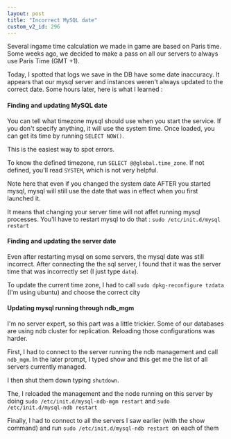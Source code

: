 ```yaml
---
layout: post
title: "Incorrect MySQL date"
custom_v2_id: 296
---
```


<p>Several ingame time calculation we made in game are based on Paris time. Some weeks ago, we decided to make a pass on all our servers to always use Paris Time (GMT +1).</p>
<p>Today, I spotted that logs we save in the DB have some date inaccuracy. It appears that our mysql server and instances weren't always updated to the correct date. Some hours later, here is what I learned :</p>
<h4>Finding and updating MySQL date</h4>
<p>You can tell what timezone mysql should use when you start the service. If you don't specify anything, it will use the system time. Once loaded, you can get its time by running <code>SELECT NOW()</code>.</p>
<p>This is the easiest way to spot errors.</p>
<p>To know the defined timezone, run <code>SELECT @@global.time_zone</code>. If not defined, you'll read <code>SYSTEM</code>, which is not very helpful.</p>
<p>Note here that even if you changed the system date AFTER you started mysql, mysql will still use the date that was in effect when you first launched it.</p>
<p>It means that changing your server time will not affet running mysql processes. You'll have to restart mysql to do that : <code>sudo /etc/init.d/mysql restart</code></p>
<h4>Finding and updating the server date</h4>
<p>Even after restarting mysql on some servers, the mysql date was still incorrect. After connecting the the sql server, I found that it was the server time that was incorrectly set (I just type <code>date</code>).</p>
<p>To update the current time zone, I had to call <code>sudo dpkg-reconfigure tzdata</code> (I'm using ubuntu) and choose the correct city</p>
<h4>Updating mysql running through ndb_mgm</h4>
<p>I'm no server expert, so this part was a little trickier. Some of our databases are using ndb cluster for replication. Reloading those configurations was harder.</p>
<p>First, I had to connect to the server running the ndb management and call <code>ndb_mgm</code>. In the later prompt, I typed show and this get me the list of all servers currently managed.</p>
<p>I then shut them down typing <code>shutdown</code>.</p>
<p>The, I reloaded the management and the node running on this server by doing <code>sudo /etc/init.d/mysql-ndb-mgm restart</code> and <code>sudo /etc/init.d/mysql-ndb restart</code></p>
<p>Finally, I had to connect to all the servers I saw earlier (with the show command) and run <code>sudo /etc/init.d/mysql-ndb restart </code>on each of them</p>
